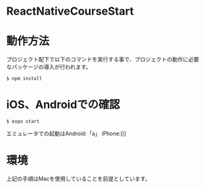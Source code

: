 # ReactNativeCourseStart

# 動作方法
プロジェクト配下で以下のコマンドを実行する事で、プロジェクトの動作に必要なパッケージの導入が行われます。
```
$ npm install
```

# iOS、Androidでの確認
```
$ expo start
```
エミュレータでの起動はAndroid:「a」 iPhone:[i]

# 環境
上記の手順はMacを使用していることを前提としています。
